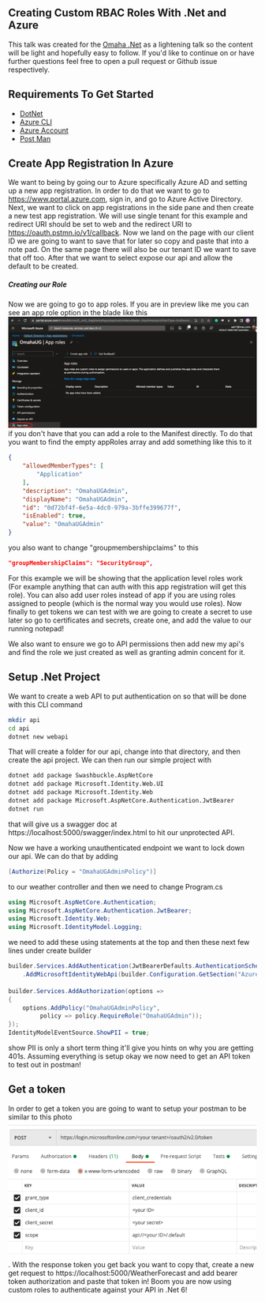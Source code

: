 ## Creating Custom RBAC Roles With .Net and Azure
This talk was created for the [Omaha .Net](https://omahamtg.com) as a lightening talk so the content will be light and hopefully easy to follow. If you'd like to continue on or have further questions feel free to open a pull request or Github issue respectively. 

## Requirements To Get Started
- [DotNet](https://dotnet.microsoft.com/en-us)
- [Azure CLI](https://learn.microsoft.com/en-us/cli/azure/install-azure-cli)
- [Azure Account](https://portal.azure.com)
- [Post Man]()

## Create App Registration In Azure
We want to being by going our to Azure specifically Azure AD and setting up a new app registration. In order to do that we want to go to https://www.portal.azure.com, sign in, and go to Azure Active Directory. Next, we want to click on app registrations in the side pane and then create a new test app registration. We will use single tenant for this example and redirect URI should be set to web and the redirect URI to https://oauth.pstmn.io/v1/callback. Now we land on the page with our client ID we are going to want to save that for later so copy and paste that into a note pad. On the same page there will also be our tenant ID we want to save that off too. After that we want to select expose our api and allow the default to be created.

##### Creating our Role
Now we are going to go to app roles. If you are in preview like me you can see an app role option in the blade like this 
![role](./photos/rolePreview.png)
if you don't have that you can add a role to the Manifest directly. To do that you want to find the empty appRoles array and add something like this to it
``` JSON
{
    "allowedMemberTypes": [
        "Application"
    ],
    "description": "OmahaUGAdmin",
    "displayName": "OmahaUGAdmin",
    "id": "0d72bf4f-6e5a-4dc0-979a-3bffe399677f",
    "isEnabled": true,
    "value": "OmahaUGAdmin"
}
```  
you also want to change "groupmembershipclaims" to this
```JSON 
"groupMembershipClaims": "SecurityGroup",
```
For this example we will be showing that the application level roles work (For example anything that can auth with this app registration will get this role). You can also add user roles instead of app if you are using roles assigned to people (which is the normal way you would use roles). Now finally to get tokens we can test with we are going to create a secret to use later so go to certificates and secrets, create one, and add the value to our running notepad! 

We also want to ensure we go to API permissions then add new my api's and find the role we just created as well as granting admin concent for it.

## Setup .Net Project
We want to create a web API to put authentication on so that will be done with this CLI command
``` bash
mkdir api
cd api
dotnet new webapi
```
That will create a folder for our api, change into that directory, and then create the api project.
We can then run our simple project with 
``` bash
dotnet add package Swashbuckle.AspNetCore
dotnet add package Microsoft.Identity.Web.UI
dotnet add package Microsoft.Identity.Web
dotnet add package Microsoft.AspNetCore.Authentication.JwtBearer
dotnet run
```
that will give us a swagger doc at https://localhost:5000/swagger/index.html to hit our unprotected API. 

Now we have a working unauthenticated endpoint we want to lock down our api. We can do that by adding 
``` cs
[Authorize(Policy = "OmahaUGAdminPolicy")]
```
to our weather controller and then we need to change Program.cs
``` cs
using Microsoft.AspNetCore.Authentication;
using Microsoft.AspNetCore.Authentication.JwtBearer;
using Microsoft.Identity.Web;
using Microsoft.IdentityModel.Logging;
```
we need to add these using statements at the top and then these next few lines under create builder
``` cs
builder.Services.AddAuthentication(JwtBearerDefaults.AuthenticationScheme)
    .AddMicrosoftIdentityWebApi(builder.Configuration.GetSection("AzureAd"));

builder.Services.AddAuthorization(options =>
{
    options.AddPolicy("OmahaUGAdminPolicy",
         policy => policy.RequireRole("OmahaUGAdmin"));
});
IdentityModelEventSource.ShowPII = true;
```
show PII is only a short term thing it'll give you hints on why you are getting 401s. Assuming everything is setup okay we now need to get an API token to test out in postman!
## Get a token
In order to get a token you are going to want to setup your postman to be similar to this photo
![postman](./photos/postman.png). With the response token you get back you want to copy that, create a new get request to https://localhost:5000/WeatherForecast and add bearer token authorization and paste that token in! Boom you are now using custom roles to authenticate against your API in .Net 6!